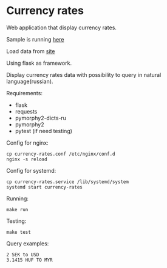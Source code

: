 Currency rates
==============
Web application that display currency rates. 

Sample is running [here](http://anokata.pythonanywhere.com/currency)

Load data from [site](http://fixer.io/)

Using flask as framework. 

Display currency rates data with possibility to query in natural language(russian).

Requirements:
* flask
* requests
* pymorphy2-dicts-ru
* pymorphy2
* pytest (if need testing)

Config for nginx:

    cp currency-rates.conf /etc/nginx/conf.d
    nginx -s reload

Config for systemd: 

    cp currency-rates.service /lib/systemd/system
    systemd start currency-rates

Running:

    make run

Testing:

    make test

Query examples:

    2 SEK to USD
    3.1415 HUF TO MYR


